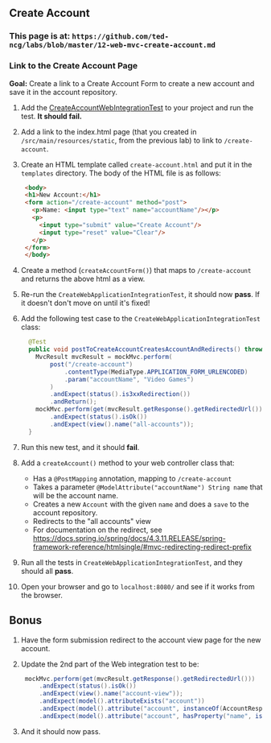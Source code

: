## Create Account

### This page is at: `https://github.com/ted-ncg/labs/blob/master/12-web-mvc-create-account.md`

### Link to the Create Account Page

**Goal:** Create a link to a Create Account Form to create a new account and save it in the account repository.

1. Add the [CreateAccountWebIntegrationTest](https://github.com/ted-ncg/labs/blob/master/CreateAccountWebIntegrationTest.java) to your project and run the test. **It should fail.**

1. Add a link to the index.html page (that you created in `/src/main/resources/static`, from the previous lab) to link to `/create-account`.

1. Create an HTML template called `create-account.html` and put it in the `templates` directory.
   The body of the HTML file is as follows:
   
   ```html
    <body>
    <h1>New Account:</h1>
    <form action="/create-account" method="post">
      <p>Name: <input type="text" name="accountName"/></p>
      <p>
        <input type="submit" value="Create Account"/> 
        <input type="reset" value="Clear"/>
      </p>
    </form>
    </body>
   ```

1. Create a method (`createAccountForm()`) that maps to `/create-account` and returns the above html as a view.

1. Re-run the `CreateWebApplicationIntegrationTest`, it should now **pass**.
   If it doesn't don't move on until it's fixed!

1. Add the following test case to the `CreateWebApplicationIntegrationTest` class:

    ```java
      @Test
      public void postToCreateAccountCreatesAccountAndRedirects() throws Exception {
        MvcResult mvcResult = mockMvc.perform(
            post("/create-account")
                .contentType(MediaType.APPLICATION_FORM_URLENCODED)
                .param("accountName", "Video Games")
            )
            .andExpect(status().is3xxRedirection())
            .andReturn();
        mockMvc.perform(get(mvcResult.getResponse().getRedirectedUrl()))
            .andExpect(status().isOk())
            .andExpect(view().name("all-accounts"));
      }
    ```

1. Run this new test, and it should **fail**. 

1. Add a `createAccount()` method to your web controller class that:

    * Has a `@PostMapping` annotation, mapping to `/create-account`
    * Takes a parameter `@ModelAttribute("accountName") String name` that will be the account name.
    * Creates a new `Account` with the given `name` and does a `save` to the account repository.
    * Redirects to the "all accounts" view
    * For documentation on the redirect, see https://docs.spring.io/spring/docs/4.3.11.RELEASE/spring-framework-reference/htmlsingle/#mvc-redirecting-redirect-prefix

1. Run all the tests in `CreateWebApplicationIntegrationTest`, and they should all **pass**.

1. Open your browser and go to `localhost:8080/` and see if it works from the browser.

## Bonus

1. Have the form submission redirect to the account view page for the new account.

1. Update the 2nd part of the Web integration test to be:

   ```java
    mockMvc.perform(get(mvcResult.getResponse().getRedirectedUrl()))
        .andExpect(status().isOk())
        .andExpect(view().name("account-view"));
        .andExpect(model().attributeExists("account"))
        .andExpect(model().attribute("account", instanceOf(AccountResponse.class)))
        .andExpect(model().attribute("account", hasProperty("name", is("Video Games"))));
   ```

1. And it should now pass.